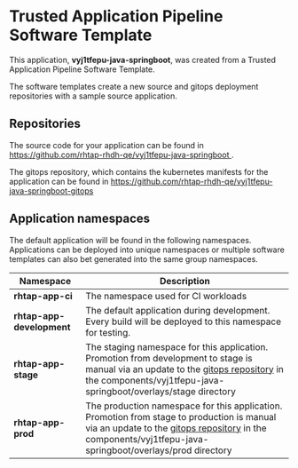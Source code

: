 # Trusted Application Pipeline Software Template

This application, **vyj1tfepu-java-springboot**, was created from a Trusted Application Pipeline Software Template.

The software templates create a new source and gitops deployment repositories with a sample source application. 

## Repositories

The source code for your application can be found in [https://github.com/rhtap-rhdh-qe/vyj1tfepu-java-springboot ](https://github.com/rhtap-rhdh-qe/vyj1tfepu-java-springboot ).
 
The gitops repository, which contains the kubernetes manifests for the application can be found in 
[https://github.com/rhtap-rhdh-qe/vyj1tfepu-java-springboot-gitops ](https://github.com/rhtap-rhdh-qe/vyj1tfepu-java-springboot-gitops ) 

## Application namespaces 

The default application will be found in the following namespaces. Applications can be deployed into unique namespaces or multiple software templates can also bet generated into the same group namespaces.  

|  Namespace   |  Description   |  
| -------- | -------- |
| **rhtap-app-ci** | The namespace used for CI workloads |
| **rhtap-app-development** | The default application during development. Every build will be deployed to this namespace for testing. |
| **rhtap-app-stage** | The staging namespace for this application. Promotion from development to stage is manual via an update to the [gitops repository](https://github.com/rhtap-rhdh-qe/vyj1tfepu-java-springboot-gitops ) in the components/vyj1tfepu-java-springboot/overlays/stage directory |
| **rhtap-app-prod** | The production namespace for this application. Promotion from stage to production is manual via an update to the [gitops repository](https://github.com/rhtap-rhdh-qe/vyj1tfepu-java-springboot-gitops ) in the components/vyj1tfepu-java-springboot/overlays/prod directory |